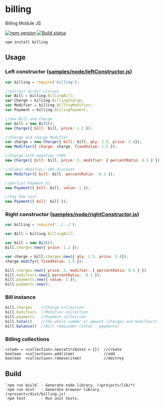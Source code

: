 # billing
Billing Module JS

[![npm version](https://badge.fury.io/js/billing.svg)](https://badge.fury.io/js/billing)
[![Build status](https://travis-ci.org/AlexVangelov/billing-js.svg)](https://travis-ci.org/AlexVangelov/billing-js.svg)

    npm install billing

## Usage
### Left constructor ([samples/node/leftConstructor.js](samples/node/leftConstructor.js))
```javascript
var billing = require('billing');

//extract direct classes
var Bill = billing.BillingBill;
var Charge = billing.BillingCharge;
var Modifier = billing.BillingModifier;
var Payment = billing.BillingPayment;

//new Bill and Charge
var bill = new Bill();
new Charge({ bill: bill, price: 1.2 });

//Charge and charge Modifier
var charge = new Charge({ bill: bill, qty: 2.5, price: 2.4});
new Modifier({ charge: charge, fixedValue: 1.5 });

//Charge with modifier +50%
new Charge({ bill: bill, price: 3, modifier: { percentRatio: 0.5 } })

//Global Modifier -10% discount
new Modifier({ bill: bill, percentRatio: -0.1 });

//partial Payment $1
new Payment({ bill: bill, value: 1 });

//Pay the rest
new Payment({ bill: bill });
```

### Right constructor  ([samples/node/rightConstructor.js](samples/node/rightConstructor.js))
```javascript
var billing = require('../../');

var Bill = billing.BillingBill;

var bill = new Bill();
bill.charges.new({ price: 1.2 });

var charge = bill.charges.new({ qty: 2.5, price: 2.4});
charge.modify({ fixedValue: 1.5 });

bill.charges.new({ price: 3, modifier: { percentRatio: 0.5 } })
bill.modifiers.new({ percentRatio: -0.1 });
bill.payments.new({ value: 1 });
bill.payments.new();
```

### Bill instance
```javascript
bill.charges    //Charge collection
bill.modifiers  //Modifier collection
bill.payments   //Payment collection
bill.total()    //The whole number or amount (charges and modifiers)
bill.balance()  //Bill remainder (total - payments)
```

### Billing collections

    <item> = <collection>.new(attributes = {})  //create
    boolean  <collection>.add(item)             //add
    boolean  <collection>.remove(item)          //destroy

## Build

    `npm run build` - Generate node library. (<project>/lib/*)
    `npm run dist`  - Generate browser library. (<project>/dist/billing.js)
    `npm test`      - Run unit tests.